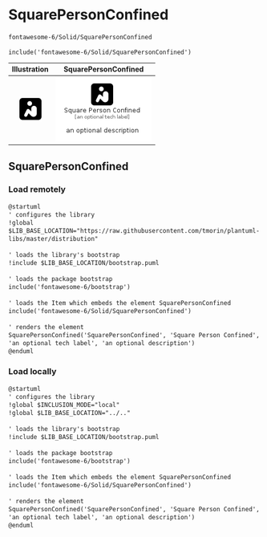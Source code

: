 # SquarePersonConfined


```text
fontawesome-6/Solid/SquarePersonConfined
```

```text
include('fontawesome-6/Solid/SquarePersonConfined')
```



| Illustration | SquarePersonConfined |
| :---: | :---: |
| ![illustration for Illustration](../../fontawesome-6/Solid/SquarePersonConfined.png) | ![illustration for SquarePersonConfined](../../fontawesome-6/Solid/SquarePersonConfined.Local.png) |




## SquarePersonConfined

### Load remotely
```plantuml
@startuml
' configures the library
!global $LIB_BASE_LOCATION="https://raw.githubusercontent.com/tmorin/plantuml-libs/master/distribution"

' loads the library's bootstrap
!include $LIB_BASE_LOCATION/bootstrap.puml

' loads the package bootstrap
include('fontawesome-6/bootstrap')

' loads the Item which embeds the element SquarePersonConfined
include('fontawesome-6/Solid/SquarePersonConfined')

' renders the element
SquarePersonConfined('SquarePersonConfined', 'Square Person Confined', 'an optional tech label', 'an optional description')
@enduml
```

### Load locally
```plantuml
@startuml
' configures the library
!global $INCLUSION_MODE="local"
!global $LIB_BASE_LOCATION="../.."

' loads the library's bootstrap
!include $LIB_BASE_LOCATION/bootstrap.puml

' loads the package bootstrap
include('fontawesome-6/bootstrap')

' loads the Item which embeds the element SquarePersonConfined
include('fontawesome-6/Solid/SquarePersonConfined')

' renders the element
SquarePersonConfined('SquarePersonConfined', 'Square Person Confined', 'an optional tech label', 'an optional description')
@enduml
```


